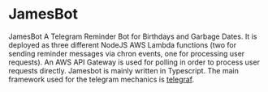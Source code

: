 # JamesBot
JamesBot A Telegram Reminder Bot for Birthdays and Garbage Dates. It is deployed as three different NodeJS AWS Lambda functions (two for sending reminder messages via chron events, one for processing user requests).
An AWS API Gateway is used for polling in order to process user requests directly. Jamesbot is mainly written in Typescript. The main framework used for the telegram mechanics is [telegraf](https://github.com/telegraf/telegraf).


